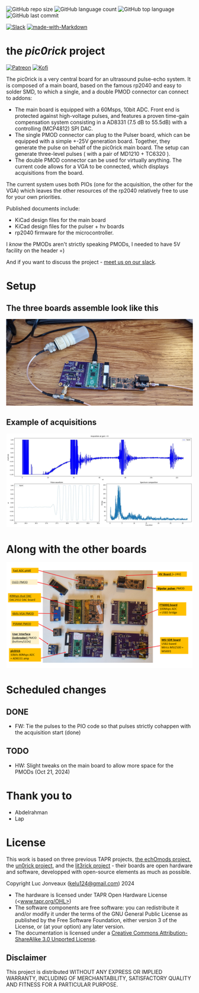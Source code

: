 ![GitHub repo size](https://img.shields.io/github/repo-size/kelu124/pic0rick?style=plastic)
![GitHub language count](https://img.shields.io/github/languages/count/kelu124/pic0rick?style=plastic)
![GitHub top language](https://img.shields.io/github/languages/top/kelu124/pic0rick?style=plastic)
![GitHub last commit](https://img.shields.io/github/last-commit/kelu124/pic0rick?color=red&style=plastic)

[![Slack](https://badgen.net/badge/icon/slack?icon=slack&label)](https://join.slack.com/t/usdevkit/shared_invite/zt-2g501obl-z53YHyGOOMZjeCXuXzjZow)
[![made-with-Markdown](https://img.shields.io/badge/Made%20with-Markdown-1f425f.svg)](http://commonmark.org)


# the _pic0rick_ project

[![Patreon](https://img.shields.io/badge/patreon-donate-orange.svg)](https://www.patreon.com/kelu124)
[![Kofi](https://badgen.net/badge/icon/kofi?icon=kofi&label)](https://ko-fi.com/G2G81MT0G)

The pic0rick is a very central board for an ultrasound pulse-echo system. It is composed of a main board, based on the famous rp2040 and easy to solder SMD, to which a single, and a double PMOD connector can connect to addons:

* The main board is equipped with a 60Msps, 10bit ADC. Front end is protected against high-voltage pulses, and features a proven time-gain compensation system consisting in a AD8331 (7.5 dB to 55.5dB) with a controlling (MCP4812) SPI DAC.
* The single PMOD connector can plug to the Pulser board, which can be equipped with a simple +-25V generation board. Together, they generate the pulse on behalf of the pic0rick main board. The setup can generate three-level pulses ( with a pair of MD1210 + TC6320 ).
* The double PMOD connector can be used for virtually anything. The current code allows for a VGA to be connected, which displays acquisitions from the board.

The current system uses both PIOs (one for the acquisition, the other for the VGA) which leaves the other resources of the rp2040 relatively free to use for your own priorities.

Published documents include:
* KiCad design files for the main board
* KiCad design files for the pulser + hv boards
* rp2040 firmware for the microcontroller.

I _know_ the PMODs aren't strictly speaking PMODs, I needed to have 5V facility on the header =)

And if you want to discuss the project - [meet us on our slack](https://join.slack.com/t/usdevkit/shared_invite/zt-2g501obl-z53YHyGOOMZjeCXuXzjZow).

# Setup

## The three boards assemble look like this

![](/documentation/images/20240406_153634.jpg)

## Example of acquisitions

![](/software/imgs/pico_shell/pic0gain_at_6.jpg)

# Along with the other boards

![](/documentation/images/sister_boards.png)

# Scheduled changes

## DONE

* FW: Tie the pulses to the PIO code so that pulses strictly cohappen with the acquisition start (done)

## TODO

* HW: Slight tweaks on the main board to allow more space for the PMODs (Oct 21, 2024)

# Thank you to

* Abdelrahman
* Lap

# License

This work is based on three previous TAPR projects, [the echOmods project](https://github.com/kelu124/echomods/), the [un0rick project](https://doi.org/10.5281/zenodo.377054), and the [lit3rick project](https://doi.org/10.5281/zenodo.5792245) - their boards are open hardware and software, developped with open-source elements as much as possible.

Copyright Luc Jonveaux (<kelu124@gmail.com>) 2024

* The hardware is licensed under TAPR Open Hardware License (<www.tapr.org/OHL>)
* The software components are free software: you can redistribute it and/or modify it under the terms of the GNU General Public License as published by the Free Software Foundation, either version 3 of the License, or (at your option) any later version.
* The documentation is licensed under a [Creative Commons Attribution-ShareAlike 3.0 Unported License](http://creativecommons.org/licenses/by-sa/3.0/).

## Disclaimer

This project is distributed WITHOUT ANY EXPRESS OR IMPLIED WARRANTY, INCLUDING OF MERCHANTABILITY, SATISFACTORY QUALITY AND FITNESS FOR A PARTICULAR PURPOSE.
